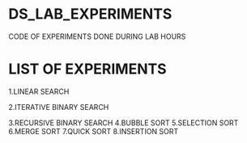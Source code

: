 # DS_LAB_EXPERIMENTS
CODE OF EXPERIMENTS DONE DURING LAB HOURS

# LIST OF EXPERIMENTS

 1.LINEAR SEARCH

 
 2.ITERATIVE BINARY SEARCH

 
 3.RECURSIVE BINARY SEARCH
 4.BUBBLE SORT
 5.SELECTION SORT
 6.MERGE SORT
 7.QUICK SORT
 8.INSERTION SORT
